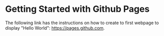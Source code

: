 # Getting Started with Github Pages
The following link has the instructions on how to create to first webpage to display "Hello World": https://pages.github.com.
